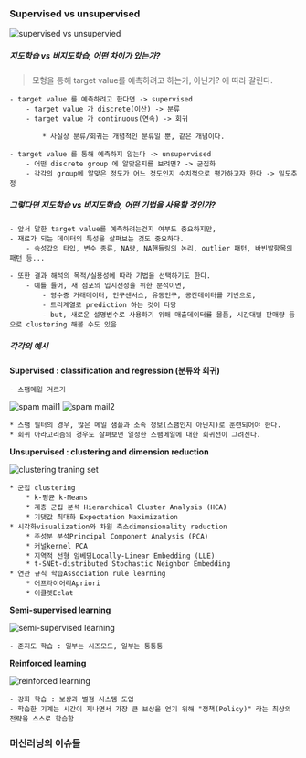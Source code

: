 ### Supervised vs unsupervised
  
![supervised vs unsupervied](http://solarisailab.com/wp-content/uploads/2017/06/supervsied_unsupervised_reinforcement.jpg)
  
	
##### 지도학습 vs 비지도학습, 어떤 차이가 있는가?


> 모형을 통해 target value를 예측하려고 하는가, 아닌가? 에 따라 갈린다.

	- target value 를 예측하려고 한다면 -> supervised
		- target value 가 discrete(이산) -> 분류
		- target value 가 continuous(연속) -> 회귀
			
			* 사실상 분류/회귀는 개념적인 분류일 뿐, 같은 개념이다.
			
	- target value 를 통해 예측하지 않는다 -> unsupervised
		- 어떤 discrete group 에 알맞은지를 보려면? -> 군집화
		- 각각의 group에 알맞은 정도가 어느 정도인지 수치적으로 평가하고자 한다 -> 밀도추정
		
		
##### 그렇다면 지도학습 vs 비지도학습, 어떤 기법을 사용할 것인가?


	- 앞서 말한 target value를 예측하려는건지 여부도 중요하지만,
	- 재료가 되는 데이터의 특성을 살펴보는 것도 중요하다.
		- 속성값의 타입, 변수 종류, NA량, NA핸들링의 논리, outlier 패턴, 바빈발항목의 패턴 등...
		
	- 또한 결과 해석의 목적/실용성에 따라 기법을 선택하기도 한다.
		- 예를 들어, 새 점포의 입지선정을 위한 분석이면,
			- 영수증 거래데이터, 인구센서스, 유동인구, 공간데이터를 기반으로,
			- 트리계열로 prediction 하는 것이 타당
			- but, 새로운 설명변수로 사용하기 위해 매출데이터를 물품, 시간대별 판매량 등으로 clustering 해볼 수도 있음
			

##### 각각의 예시


**Supervised : classification and regression (분류와 회귀)**

	- 스팸메일 거르기
	
![spam mail1](https://tensorflowkorea.files.wordpress.com/2018/05/e18489e185b3e1848fe185b3e18485e185b5e186abe18489e185a3e186ba-2018-05-23-e1848be185a9e18492e185ae-11-57-23.png?w=768)
![spam mail2](https://tensorflowkorea.files.wordpress.com/2018/05/e18489e185b3e1848fe185b3e18485e185b5e186abe18489e185a3e186ba-2018-05-24-e1848be185a9e1848ce185a5e186ab-12-01-09.png?w=768)


	* 스팸 필터의 경우, 많은 메일 샘플과 소속 정보(스팸인지 아닌지)로 훈련되어야 한다.
	* 회귀 아라고리즘의 경우도 살펴보면 일정한 스팸메일에 대한 회귀선이 그려진다.

**Unsupervised : clustering and dimension reduction**

![clustering traning set](https://tensorflowkorea.files.wordpress.com/2018/05/e18489e185b3e1848fe185b3e18485e185b5e186abe18489e185a3e186ba-2018-05-24-e1848be185a9e1848ce185a5e186ab-12-03-43.png?w=768)

	* 군집 clustering
		* k-평균 k-Means
		* 계층 군집 분석 Hierarchical Cluster Analysis (HCA)
		* 기댓값 최대화 Expectation Maximization
	* 시각화visualization와 차원 축소dimensionality reduction
		* 주성분 분석Principal Component Analysis (PCA)
		* 커널kernel PCA
		* 지역적 선형 임베딩Locally-Linear Embedding (LLE)
		* t-SNEt-distributed Stochastic Neighbor Embedding
	* 연관 규칙 학습Association rule learning
		* 어프라이어리Apriori
		* 이클렛Eclat
		
**Semi-supervised learning**

![semi-supervised learning](https://tensorflowkorea.files.wordpress.com/2018/05/e18489e185b3e1848fe185b3e18485e185b5e186abe18489e185a3e186ba-2018-05-24-e1848be185a9e1848ce185a5e186ab-12-19-21.png?w=768)

	- 준지도 학습 : 일부는 시즈모드, 일부는 퉁퉁퉁
	
**Reinforced learning**

![reinforced learning](https://tensorflowkorea.files.wordpress.com/2018/05/e18489e185b3e1848fe185b3e18485e185b5e186abe18489e185a3e186ba-2018-05-24-e1848be185a9e1848ce185a5e186ab-12-21-44.png?w=768)

	- 강화 학습 : 보상과 벌점 시스템 도입
	- 학습한 기계는 시간이 지나면서 가장 큰 보상을 얻기 위해 "정책(Policy)" 라는 최상의 전략을 스스로 학습함
	
	
### 머신러닝의 이슈들



	
